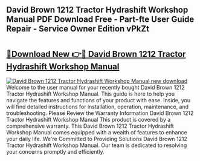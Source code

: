 ## David Brown 1212 Tractor Hydrashift Workshop Manual PDF Download Free - Part-fte User Guide Repair - Service Owner Edition vPkZt

# <h2><a href="http://bc52173.oget.top/?id=David+Brown+1212+Tractor+Hydrashift+Workshop+Manual">🔗Download New 👉🔴 David Brown 1212 Tractor Hydrashift Workshop Manual</a></h2>

[![David Brown 1212 Tractor Hydrashift Workshop Manual new download](https://i.imgur.com/5g1atiW.png)](http://bc52173.oget.top/?id=David+Brown+1212+Tractor+Hydrashift+Workshop+Manual)
Welcome to the user manual for your recently bought David Brown 1212 Tractor Hydrashift Workshop Manual. This guide is here to help you navigate the features and functions of your product with ease. Inside, you will find detailed instructions for installation, operation, maintenance, and troubleshooting. Please Review the Warranty Information David Brown 1212 Tractor Hydrashift Workshop Manual This product is covered by a comprehensive warranty. This David Brown 1212 Tractor Hydrashift Workshop Manual comes equipped with a wealth of features to enhance your daily life. We're Committed to Providing Solutions David Brown 1212 Tractor Hydrashift Workshop Manual. Our team is dedicated to resolving your concerns promptly and efficiently.
